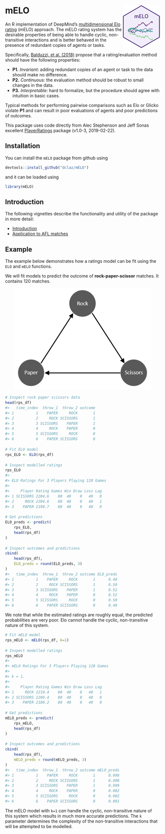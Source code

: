 
<!-- README.md is generated from README.Rmd. Please edit that file -->

# mELO <img src='man/figures/logo.png' align="right" height="139" />

<!-- badges: start -->

<!-- badges: end -->

An R implementation of DeepMind’s [multidimensional Elo
rating](https://arxiv.org/abs/1806.02643) (mELO) approach. The mELO
rating system has the desirable properties of being able to handle
cyclic, non-transitive interactions and is better behaved in the
presence of redundant copies of agents or tasks.

Specifically, [Balduzzi, et
al. (2018)](https://arxiv.org/abs/1806.02643) propose that a
rating/evaluation method should have the following properties:

  - **P1.** *Invariant*: adding redundant copies of an agent or task to
    the data should make no difference.
  - **P2.** *Continuous*: the evaluation method should be robust to
    small changes in the data.
  - **P3.** *Interpretable*: hard to formalize, but the procedure should
    agree with intuition in basic cases.

Typical methods for performing pairwise comparisons such as Elo or
Glicko violate **P1** and can result in poor evaluations of agents and
poor predictions of outcomes.

This package uses code directly from Alec Stephenson and Jeff Sonas
excellent
[PlayerRatings](https://cran.r-project.org/package=PlayerRatings)
package (v1.0-3, 2019-02-22).

## Installation

You can install the `mELO` package from github using

``` r
devtools::install_github("dclaz/mELO")
```

and it can be loaded using

``` r
library(mELO)
```

## Introduction

The following vignettes describe the functionality and utility of the
package in more detail:

  - [Introduction](https://dclaz.github.io/mELO/articles/introduction.html)
  - [Application to AFL
    matches](https://dclaz.github.io/mELO/articles/afl.html)

## Example

The example below demonstrates how a ratings model can be fit using the
`ELO` and `mELO` functions.

We will fit models to predict the outcome of **rock-paper-scissor**
matches. It contains 120 matches.

<p align="center">

<img src="vignettes/images/rps.png">

</p>

``` r
# Inspect rock paper scissors data
head(rps_df)
#>   time_index  throw_1  throw_2 outcome
#> 1          1    PAPER     ROCK       1
#> 2          2     ROCK SCISSORS       1
#> 3          3 SCISSORS    PAPER       1
#> 4          4     ROCK    PAPER       0
#> 5          5 SCISSORS     ROCK       0
#> 6          6    PAPER SCISSORS       0

# Fit ELO model
rps_ELO <- ELO(rps_df)

# Inspect modelled ratings
rps_ELO
#> 
#> ELO Ratings For 3 Players Playing 120 Games
#> 
#>     Player Rating Games Win Draw Loss Lag
#> 1 SCISSORS 2204.6    80  40    0   40   0
#> 2     ROCK 2204.6    80  40    0   40   1
#> 3    PAPER 2190.7    80  40    0   40   0

# Get predictions
ELO_preds <- predict(
    rps_ELO,
    head(rps_df)
)

# Inspect outcomes and predictions
cbind(
    head(rps_df),
    ELO_preds = round(ELO_preds, 3)
)
#>   time_index  throw_1  throw_2 outcome ELO_preds
#> 1          1    PAPER     ROCK       1      0.48
#> 2          2     ROCK SCISSORS       1      0.50
#> 3          3 SCISSORS    PAPER       1      0.52
#> 4          4     ROCK    PAPER       0      0.52
#> 5          5 SCISSORS     ROCK       0      0.50
#> 6          6    PAPER SCISSORS       0      0.48
```

We note that while the estimated ratings are roughly equal, the
predicted probabilities are very poor. Elo cannot handle the cyclic,
non-transitive nature of this system.

``` r
# Fit mELO model
rps_mELO <- mELO(rps_df, k=1)

# Inspect modelled ratings
rps_mELO
#> 
#> mELO Ratings For 3 Players Playing 120 Games
#> 
#> k = 1.
#> 
#>     Player Rating Games Win Draw Loss Lag
#> 1     ROCK 2210.4    80  40    0   40   1
#> 2 SCISSORS 2209.4    80  40    0   40   0
#> 3    PAPER 2180.2    80  40    0   40   0

# Get predictions
mELO_preds <- predict(
    rps_mELO,
    head(rps_df)
)

# Inspect outcomes and predictions
cbind(
    head(rps_df),
    mELO_preds = round(mELO_preds, 3)
)
#>   time_index  throw_1  throw_2 outcome mELO_preds
#> 1          1    PAPER     ROCK       1      0.998
#> 2          2     ROCK SCISSORS       1      0.998
#> 3          3 SCISSORS    PAPER       1      0.999
#> 4          4     ROCK    PAPER       0      0.002
#> 5          5 SCISSORS     ROCK       0      0.002
#> 6          6    PAPER SCISSORS       0      0.001
```

The mELO model with `k=1` *can* handle the cyclic, non-transitive nature
of this system which results in much more accurate predictions. The `k`
parameter determines the complexity of the non-transitive interactions
that will be attempted to be modelled.
